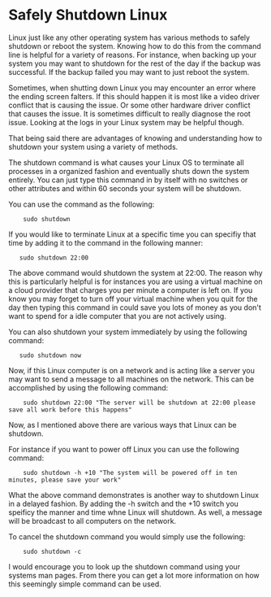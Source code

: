 # Safely Shutdown Linux

Linux just like any other operating system has various methods to safely shutdown or reboot the system. Knowing how to do this from the command line is helpful for a variety of reasons. For instance, when backing up your system you may want to shutdown for the rest of the day if the backup was successful. If the backup failed you may want to just reboot the system.

Sometimes, when shutting down Linux you may encounter an error where the ending screen falters. If this should happen it is most like a video driver conflict that is causing the issue. Or some other hardware driver conflict that causes the issue. It is sometimes difficult to really diagnose the root issue. Looking at the logs in your Linux system may be helpful though.

That being said there are advantages of knowing and understanding how to shutdown your system using a variety of methods.

The shutdown command is what causes your Linux OS to terminate all processes in a organized fashion and eventually shuts down the system entirely. You can just type this command in by itself with no switches or other attributes and within 60 seconds your system will be shutdown.

You can use the command as the following:

```
    sudo shutdown
```
If you would like to terminate Linux at a specific time you can specifiy that time by adding it to the command in the following manner:
```
   sudo shutdown 22:00
```
The above command would shutdown the system at 22:00. The reason why this is particularly helpful is for instances you are using a virtual machine on a cloud provider that charges you per minute a computer is left on. If you know you may forget to turn off your virtual machine when you quit for the day then typing this command in could save you lots of money as you don't want to spend for a idle computer that you are not actively using.

You can also shutdown your system immediately by using the following command:

```
   sudo shutdown now
```
Now, if this Linux computer is on a network and is acting like a server you may want to send a message to all machines on the network. This can be accomplished by using the following command:

```
    sudo shutdown 22:00 "The server will be shutdown at 22:00 please save all work before this happens"
```

Now, as I mentioned above there are various ways that Linux can be shutdown. 

For instance if you want to power off Linux you can use the following command:

```
    sudo shutdown -h +10 "The system will be powered off in ten minutes, please save your work"
```
What the above command demonstrates is another way to shutdown Linux in a delayed fashion. By adding the -h switch and the +10 switch you speificy the manner and time whne Linux will shutdown. As well, a message will be broadcast to all computers on the network.

To cancel the shutdown command you would simply use the following:

```
    sudo shutdown -c
```

I would encourage you to look up the shutdown command using your systems man pages. From there you can get a lot more information on how this seemingly simple command can be used.